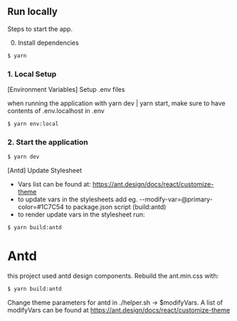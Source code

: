 ## Run locally

Steps to start the app.

0. Install dependencies
```bash
$ yarn
```
### 1. Local Setup
[Environment Variables] Setup .env files

when running the application with yarn dev | yarn start, make sure
to have contents of .env.localhost in .env
```bash
$ yarn env:local
```

### 2. Start the application
```bash
$ yarn dev
```


[Antd] Update Stylesheet
- Vars list can be found at: https://ant.design/docs/react/customize-theme
- to update vars in the stylesheets add eg. --modify-var=@primary-color=#1C7C54 to package.json script (build:antd)
- to render update vars in the stylesheet run:
```bash
$ yarn build:antd
```

# Antd
this project used antd design components. Rebuild the ant.min.css
with:
```bash
$ yarn build:antd
```
Change theme parameters for antd in ./helper.sh -> $modifyVars. A list of modifyVars can be found at https://ant.design/docs/react/customize-theme